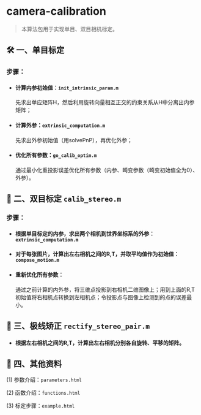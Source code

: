 # camera-calibration
>本算法包用于实现单目、双目相机标定。



🛠️ 一、单目标定
---
### 步骤： 

- #### 计算内参初始值：```init_intrinsic_param.m```

   先求出单应矩阵H，然后利用旋转向量相互正交的约束关系从H中分离出内参矩阵；


- #### 计算外参：```extrinsic_computation.m``` 
    
    先求出外参初始值（用solvePnP），再优化外参；

- #### 优化所有参数：```go_calib_optim.m``` 

    通过最小化重投影误差优化所有参数（内参、畸变参数（畸变初始值全为0）、外参）。



👾 二、双目标定     ```calib_stereo.m```
---

### 步骤： 

- #### 根据单目标定的内参，求出两个相机到世界坐标系的外参：```extrinsic_computation.m```


- #### 对于每张图片，计算出左右相机之间的R,T，并取平均值作为初始值：```compose_motion.m``` 
    

- #### 重新优化所有参数： 

  通过之前计算的内外参，将三维点投影到右相机二维图像上；用到上面的R,T初始值将右相机点转换到左相机点；令投影点与图像上检测到的点的误差最小。

    


🎲 三、极线矫正     ```rectify_stereo_pair.m```
---

- #### 根据左右相机之间的R,T，计算出左右相机分别各自旋转、平移的矩阵。


🎲 四、其他资料 
--- 

(1) 参数介绍：```parameters.html```


(2) 函数介绍：```functions.html``` 
    

(3) 标定步骤：```example.html``` 



